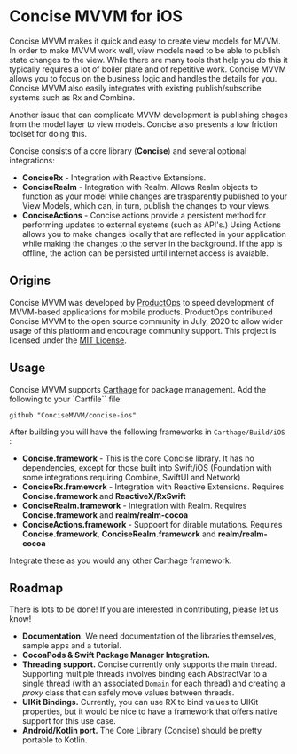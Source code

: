 # Concise MVVM for iOS

Concise MVVM makes it quick and easy to create view models for MVVM. In order to make MVVM work well, view models need to be able to publish state changes to 
the view. While there are many tools that help you do this it typically requires a lot of boiler plate and of repetitive work. Concise MVVM allows you to focus on the business 
logic and handles the details for you. Concise MVVM also easily integrates with existing publish/subscribe systems such as Rx and Combine.

Another issue that can complicate MVVM development is publishing chages from the model layer to view models. Concise also presents a low friction toolset for doing this. 

Concise consists of a core library (**Concise**) and several optional integrations:

 - **ConciseRx** - Integration with Reactive Extensions. 
 - **ConciseRealm** - Integration with Realm. Allows Realm objects to function as your model while changes are trasparently published to your View Models, which can, in turn, 
 publish the changes to your views.
 - **ConciseActions** - Concise actions provide a persistent method for performing updates to external systems (such as API's.) Using Actions allows you to make changes locally that are reflected in your application while making the changes to the server in the background. If the app is offline, the action can be persisted until internet access is avaiable.
 
 ## Origins
 
 Concise MVVM was developed by [ProductOps](https://www.productops.com) to speed development of MVVM-based applications for mobile products. ProductOps contributed Concise MVVM to the open source community in July, 2020 to allow wider usage of this platform and encourage community support. This project is licensed under the [MIT License](LICENSE.txt).

## Usage

Concise MVVM supports [Carthage](https://github.com/Carthage/Carthage) for package management. Add the following to your `Cartfile`` file:

    github "ConciseMVVM/concise-ios"

After building you will have the following frameworks in `Carthage/Build/iOS` :

- **Concise.framework** - This is the core Concise library. It has no dependencies, except for those built into Swift/iOS (Foundation with some integrations requiring Combine, SwiftUI and Network)
- **ConciseRx.framework** - Integration with Reactive Extensions. Requires **Concise.framework** and **ReactiveX/RxSwift**
- **ConciseRealm.framework** - Integration with Realm.  Requires  **Concise.framework** and **realm/realm-cocoa**
- **ConciseActions.framework** - Suppoort for dirable mutations. Requires **Concise.framework**, **ConciseRealm.framework** and **realm/realm-cocoa**

Integrate these as you would any other Carthage framework.

## Roadmap

There is lots to be done! If you are interested in contributing, please let us know!

- **Documentation.** We need documentation of the libraries themselves, sample apps and a tutorial.
- **CocoaPods & Swift Package Manager Integration.** 
- **Threading support.** Concise currently only supports the main thread. Supporting multiple threads involves binding each AbstractVar to a single thread
  (with an associated `Domain` for each thread) and creating a *proxy* class that can safely move values between threads.
- **UIKit Bindings.** Currently, you can use RX to bind values to UIKit properties, but it would be nice to have a framework that offers native support for this use case.
- **Android/Kotlin port.** The Core Library (Concise) should be pretty portable to Kotlin.
